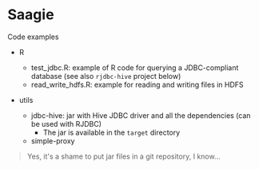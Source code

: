 # Saagie

Code examples

* R
  * test_jdbc.R: example of R code for querying a JDBC-compliant database (see also `rjdbc-hive` project below)
  * read_write_hdfs.R: example for reading and writing files in HDFS

* utils
  * jdbc-hive: jar with Hive JDBC driver and all the dependencies (can be used with RJDBC)
    * The jar is available in the `target` directory
  * simple-proxy      

> Yes, it's a shame to put jar files in a git repository, I know...
